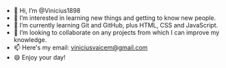 - 👋 Hi, I’m @Vinicius1898
- 👀 I’m interested in learning new things and getting to know new people.
- 🌱 I’m currently learning Git and GitHub, plus HTML, CSS and JavaScript.
- 💞️ I’m looking to collaborate on any projects from which I can improve my knowledge.
- 📫 Here's my email: viniciusvaicem@gmail.com
- :smile: Enjoy your day!

<!---
Vinicius1898/Vinicius1898 is a ✨ special ✨ repository because its `README.md` (this file) appears on your GitHub profile.
You can click the Preview link to take a look at your changes.
--->
